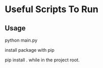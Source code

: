 # Useful Scripts To Run

## Usage

python main.py

install package with pip 

pip install . 
while in the project root.
